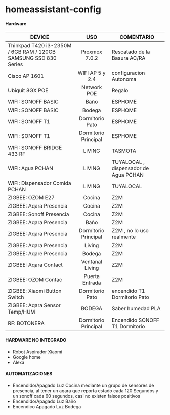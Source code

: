 # homeassistant-config



#### Hardware

| DEVICE    |                 USO               | COMENTARIO                                                                                          |
|----------------------------------------------------------------------------------------------------------------------------------------------------------------------|:-------------------------------------------------------------------------------------------------------------------------:|------------------------------------------------------------------------------------------------|
| Thinkpad T420 i3-2350M / 6GB RAM   / 120GB SAMSUNG SSD 830 Series | Proxmox 7.0.2   | Rescatado de la Basura AC/RA |
| Cisco AP 1601 | WIFI AP 5 y 2.4 | configuracion Autonoma |
| Ubiquit 8GX POE | Network POE | Regalo |
| WIFI: SONOFF BASIC | Baño | ESPHOME |
| WIFI: SONOFF BASIC | Bodega | ESPHOME |
| WIFI: SONOFF T1         | Dormitorio Pato | ESPHOME |
| WIFI: SONOFF T1         | Dormitorio Principal | ESPHOME |
| WIFI: SONOFF BRIDGE 433 RF | LIVING | TASMOTA |
| WIFI: Agua PCHAN | LIVING | TUYALOCAL , dispensador de Agua PCHAN |
| WIFI: Dispensador Comida PCHAN | LIVING | TUYALOCAL |
| ZIGBEE: OZOM E27 | Cocina | Z2M |
| ZIGBEE: Aqara Presencia | Cocina | Z2M |
| ZIGBEE: Sonoff Presencia | Cocina | Z2M |
| ZIGBEE: Aqara Presencia | Baño | Z2M |
| ZIGBEE: Aqara Presencia | Dormitorio Principal | Z2M , no lo uso realmente|
| ZIGBEE: Aqara Presencia | Living | Z2M |
| ZIGBEE: Aqare Presencia | Bodega | Z2M |
| ZIGBEE: Aqara Contact   | Ventanal Living | Z2M |
| ZIGBEE: OZOM Contac     | Puerta Entrada | Z2M |
| ZIGBEE: Xiaomi Button Switch | Dormitorio Pato | encendido T1 Dormitorio Pato |
| ZIGBEE: Aqara Sensor Temp/HUM | BODEGA | Saber humedad PLA |
| RF: BOTONERA | Dormitorio Principal | Encendido SONOFF T1 Dormitorio |

#### HARDWARE NO INTEGRADO
* Robot Aspirador Xiaomi
* Google home
* Alexa

#### AUTOMATIZACIONES

* Encendido/Apagado Luz Cocina mediante un grupo de sensores de presencia, al tener un aqara que reporta estado cada 120 Segundos y un sonoff cada 60 segundos, casi no existen falsos positivos
* Encendido/Apagado Luz Baño
* Encendico Apagado Luz Bodega

